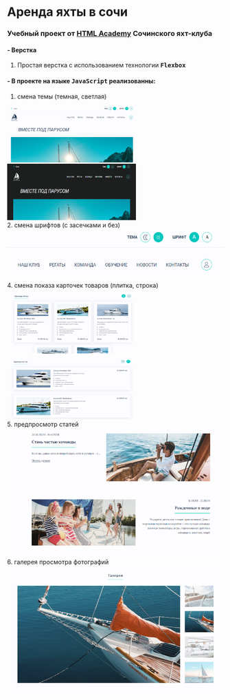 # Аренда яхты в сочи
### Учебный проект от [HTML Academy](https://htmlacademy.ru) Сочинского яхт-клуба
#### - Верстка
1. Простая верстка с использованием технологии <kbd>**Flexbox**</kbd>
#### - В проекте на языке <kbd>**JavaScript**</kbd> реализованны:
1. смена темы (темная, светлая)

<div>
  <img class="blog-article-img" src="https://github.com/SlavChek/sochi-yacht-club/blob/assets/capture_20230609214540996.bmp" width="300" height="131" alt="Светлая тема"><img class="blog-article-img" src="https://github.com/SlavChek/sochi-yacht-club/blob/assets/capture_20230609214551567.bmp" width="300" height="131" alt="Темная тема">
</div>
2. смена шрифтов (с засечками и без)

<div>
  <img class="blog-article-img" src="https://github.com/SlavChek/sochi-yacht-club/blob/assets/capture_20230609214615100.bmp" width="600" height="120" alt="Смена шрифта">
</div>
4. смена показа карточек товаров (плитка, строка)

<div><img class="blog-article-img" src="https://github.com/SlavChek/sochi-yacht-club/blob/assets/capture_20230609214701871.bmp" width="300" height="150" alt="Плитка"><img class="blog-article-img" src="https://github.com/SlavChek/sochi-yacht-club/blob/assets/capture_20230609214714800.bmp" width="300" height="150" alt="Строка"></div>
5. предпросмотр статей

<div><img class="blog-article-img" src="https://github.com/SlavChek/sochi-yacht-club/blob/assets/capture_20230609214649355.bmp" width="600" height="300" alt="Предпросмотр статей блога"></div>
6. галерея просмотра фотографий
<div><img class="blog-article-img" src="https://github.com/SlavChek/sochi-yacht-club/blob/assets/capture_20230609214736282.bmp" width="600" height="300" alt="Галерея просмотра фотографий"></div>
